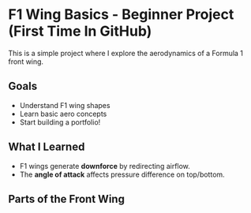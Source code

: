 # F1 Wing Basics - Beginner Project (First Time In GitHub)

This is a simple project where I explore the aerodynamics of a Formula 1 front wing.

## Goals

- Understand F1 wing shapes
- Learn basic aero concepts
- Start building a portfolio!

## What I Learned

- F1 wings generate **downforce** by redirecting airflow.
- The **angle of attack** affects pressure difference on top/bottom.

## Parts of the Front Wing

### 

